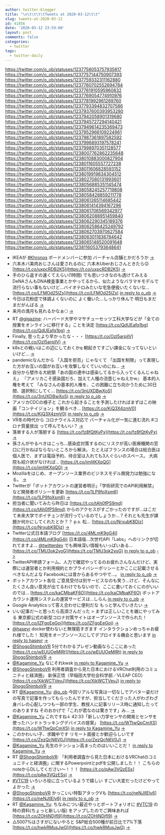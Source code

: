 ```yaml
---
author: twitter-blogger
title: "\n\t\t\t\tTweets at 2020-03-12\t\t"
slug: tweets-at-2020-03-12
id: 41856
date: '2020-03-12 23:59:00'
layout: post
comments: false
categories:
  - twitter
tags:
  - twitter-daily
---
```


https://twitter.com/o_ob/statuses/1237756053757935617 https://twitter.com/o_ob/statuses/1237757144750907393 https://twitter.com/o_ob/statuses/1237759332311162880 https://twitter.com/o_ob/statuses/1237760702552694784 https://twitter.com/o_ob/statuses/1237761910595960832 https://twitter.com/o_ob/statuses/1237769054774910976 https://twitter.com/o_ob/statuses/1237781992961269760 https://twitter.com/o_ob/statuses/1237793394832707586 https://twitter.com/o_ob/statuses/1237937600393953280 https://twitter.com/o_ob/statuses/1237942058901319680 https://twitter.com/o_ob/statuses/1237945727294140421 https://twitter.com/o_ob/statuses/1237949614235369473 https://twitter.com/o_ob/statuses/1237952966109224961 https://twitter.com/o_ob/statuses/1237987361897582592 https://twitter.com/o_ob/statuses/1237996893197578241 https://twitter.com/o_ob/statuses/1237998970351128577 https://twitter.com/o_ob/statuses/1238007762862235648 https://twitter.com/o_ob/statuses/1238010883000827904 https://twitter.com/o_ob/statuses/1238011605557727238 https://twitter.com/o_ob/statuses/1238011606828593152 https://twitter.com/o_ob/statuses/1238019919834304512 https://twitter.com/o_ob/statuses/1238027080131993601 https://twitter.com/o_ob/statuses/1238056885351145474 https://twitter.com/o_ob/statuses/1238058245257719808 https://twitter.com/o_ob/statuses/1238058428859211778 https://twitter.com/o_ob/statuses/1238061265114685442 https://twitter.com/o_ob/statuses/1238061414394167296 https://twitter.com/o_ob/statuses/1238061706569342977 https://twitter.com/o_ob/statuses/1238062088951459840 https://twitter.com/o_ob/statuses/1238062290345189376 https://twitter.com/o_ob/statuses/1238062586425249792 https://twitter.com/o_ob/statuses/1238062703970627584 https://twitter.com/o_ob/statuses/1238063011836784642 https://twitter.com/o_ob/statuses/1238065148520091648 https://twitter.com/o_ob/statuses/1238116053793648641  

*   IKEAが [#Khronos](https://twitter.com/search?q=%23Khronos&src=hash) ボードメンバーに参加 バーチャル店舗とかだろうか [->](https://twitter.com/o_ob/statuses/1237756053757935617)
*   六本木バ美肉おじさんは愛されるのに 六本木Uberおじさんときたら😉 [https://t.co/uxpcRDB2K5](https://t.co/uxpcRDB2K5) [->](https://twitter.com/o_ob/statuses/1237757144750907393)
*   手のひら返すの速くてえらい(1時間) でも思いつきなのも透けてみえる DeNAさんもDNA検査事業とかやってるから、似たようなバラマキモデルで流行らない事もないけど…バイオテロみたいな宅急便扱いたくないな… [https://t.co/LFMOd25lZs](https://t.co/LFMOd25lZs) [in reply to o_ob](https://twitter.com/o_ob/statuses/1237691361668657154) [->](https://twitter.com/o_ob/statuses/1237759332311162880)
*   今日は花粉症で体調よくないのに よく働いた…しっかり休んで 明日もまだまだがんばる [->](https://twitter.com/o_ob/statuses/1237760702552694784)
*   来月の満月も見れるかなぁ🌕 [->](https://twitter.com/o_ob/statuses/1237761910595960832)
*   RT [@gigazine](https://twitter.com/gigazine): ハーバード大学やマサチューセッツ工科大学などが「全ての授業をオンラインに移行する」ことを決定 [https://t.co/QdUEafq1bg](https://t.co/QdUEafq1bg) [->](https://twitter.com/o_ob/statuses/1237769054774910976)
*   Finally, 思ったより早かったな・・・ [https://t.co/OzI5arpilV](https://t.co/OzI5arpilV) [->](https://twitter.com/o_ob/statuses/1237781992961269760)
*   k8sとの戦いはこの辺にしておくかq 朝起きてすごい課金になってないといいけど… [->](https://twitter.com/o_ob/statuses/1237793394832707586)
*   pandemicなんだから 「入国を拒否」じゃなくて 「出国を制限」って表現した方がお互いの国がお互いを攻撃しなくていいのにね… [->](https://twitter.com/o_ob/statuses/1237937600393953280)
*   自分から壁作る大統領「あの国の連中は感染してるから入ってくるんじゃねえ」 『アメリカこそ感染国だろ、加えて人種の流壺じゃねえかw』 基本的人権を考えて 「みなさんの基本的人権を、この困難に立ち向かうために30日間、選択制にしてく… [https://t.co/3nUXDBwXoS](https://t.co/3nUXDBwXoS) [in reply to o_ob](https://twitter.com/o_ob/statuses/1237937600393953280) [->](https://twitter.com/o_ob/statuses/1237942058901319680)
*   アメリカCDCの様子と これから起きることを予測したければまずはこの映画「コンテイジョン」を観るべき… [https://t.co/KiQ3X4zmV0](https://t.co/KiQ3X4zmV0) [in reply to o_ob](https://twitter.com/o_ob/statuses/1237937600393953280) [->](https://twitter.com/o_ob/statuses/1237945727294140421)
*   VR冬の時代から コロナウイルス対応で バーチャル化が一気に進む流れ #コロナ質量放出 って呼んでもいい？ [->](https://twitter.com/o_ob/statuses/1237949614235369473)
*   落単する人が落胆する [https://t.co/fz8fQtKyPx](https://t.co/fz8fQtKyPx) [->](https://twitter.com/o_ob/statuses/1237952966109224961)
*   孫さんがやるべきはこっち…感染症対策するのにリスクが高い医療機関の窓口に行かねばならないところから解決。 たとえばフランスの場合は総合医は個人医で、まずは電話予約、待合室は入れても3人ぐらいのスペース。 大病院も紹介状がなければ… [https://t.co/imljtKXqQG](https://t.co/imljtKXqQG) [->](https://twitter.com/o_ob/statuses/1237987361897582592)
*   Mozillaをはじめ、オープンソース業界のビジネスモデル開発力は勉強になる。 [->](https://twitter.com/o_ob/statuses/1237996893197578241)
*   Twitterが「ボットアカウントの運営者明示」「学術研究でのAPI利用解禁」など開発者ポリシーを更新 [https://t.co/1LP9fpXsm6](https://t.co/1LP9fpXsm6) [->](https://twitter.com/o_ob/statuses/1237998970351128577)
*   担当者に聞いてみたら昨日は [https://t.co/tAh0fPS9md](https://t.co/tAh0fPS9md) からのアクセスがすごかったのですが…はこだて未来大学でボイチェンが流行っているのでしょうか…？それとも先生が課題か何かにしてくれたとか？？ p.s. 松… [https://t.co/NrxubK8Djz](https://t.co/NrxubK8Djz) [->](https://twitter.com/o_ob/statuses/1238007762862235648)
*   Twitter公式日本語ブログ [https://t.co/4MLmK9gG4j](https://t.co/4MLmK9gG4j) 日本語版…次世代API「Labs」へのリンクが切れてますよ… [@twitterdev](https://twitter.com/twitterdev) でも興味深い情報もいっぱいある… [https://t.co/TMU3ok2voG](https://t.co/TMU3ok2voG) [in reply to o_ob](https://twitter.com/o_ob/statuses/1237998970351128577) [->](https://twitter.com/o_ob/statuses/1238010883000827904)
*   TwitterAPI申請フォーム、人力で確認やってるのお疲れさんなんだけど、実際には運営者とか利用規約とかプライバシーポリシーとかここに記載させるべきなんだよな Facebookには昔からあるやつやで…。 [in reply to o_ob](https://twitter.com/o_ob/statuses/1238010883000827904) [->](https://twitter.com/o_ob/statuses/1238011605557727238)
*   ボットアカウント各位 ご意見受付は別サービスなのも笑う…けど、そんなにたくさん良い意見が出てるわけでもないので、ここに書いておくにのがいいのでは… [https://t.co/kaCMbaKF6O](https://t.co/kaCMbaKF6O) ボットアカウント運用システムの運営サービスは…しらん [in reply to o_ob](https://twitter.com/o_ob/statuses/1238011605557727238) [->](https://twitter.com/o_ob/statuses/1238011606828593152)
*   Google Analyticsって答え合わせに便利だな もっと学んでいきたい [->](https://twitter.com/o_ob/statuses/1238019919834304512)
*   いい記事だ～と思ったら高須さんだった > まずは正しいことを雑にやってみる 東京都公式の新型コロナ対策サイトはオープンソースで作られた！ [https://t.co/IZFgoEeGoj](https://t.co/IZFgoEeGoj) [->](https://twitter.com/o_ob/statuses/1238027080131993601)
*   [@hasevr](https://twitter.com/hasevr) docker使わないと無理筋すぎます インタラクションめっちゃお疲れ様でした！ 知見をオープンソースにしてデプロイする機会と思います [in reply to hasevr](https://twitter.com/hasevr/statuses/1238051819726626817) [->](https://twitter.com/o_ob/statuses/1238056885351145474)
*   [@ShogoShimboVR](https://twitter.com/ShogoShimboVR) 5分でわかるプレゼン動画ならここにあった [https://t.co/wEUUOeMlRt](https://t.co/wEUUOeMlRt) [in reply to ShogoShimboVR](https://twitter.com/ShogoShimboVR/statuses/1237974710731898880) [->](https://twitter.com/o_ob/statuses/1238058245257719808)
*   [@Kagamine_Yu](https://twitter.com/Kagamine_Yu) なにそれkwsk [in reply to Kagamine_Yu](https://twitter.com/Kagamine_Yu/statuses/1238058080274804736) [->](https://twitter.com/o_ob/statuses/1238058428859211778)
*   [@ShogoShimboVR](https://twitter.com/ShogoShimboVR) 利用者調査から見た日本におけるVRChat利用のコミュニティと経済圏」 新保正悟（早稲田大学社会科学部／VLEAP CEO） [https://t.co/XikWCTVevJ](https://t.co/XikWCTVevJ) [in reply to ShogoShimboVR](https://twitter.com/ShogoShimboVR/statuses/1237974710731898880) [->](https://twitter.com/o_ob/statuses/1238061265114685442)
*   RT [@Kagamine_Yu](https://twitter.com/Kagamine_Yu): [@o_ob](https://twitter.com/o_ob) 今回リアルな写真は一切なしでアバター姿だけの写真で記事を作ってもらったんですが、担当してくださった人がわざわざ身バレの心配しつつも一部の学生、教授人に記事リリース時に通知したってのありますね そのおかげで「これが君なのは驚きです」み… [->](https://twitter.com/o_ob/statuses/1238061414394167296)
*   [@Kagamine_Yu](https://twitter.com/Kagamine_Yu) これですね↓ 42:33「新しい力学センサの開発とセンサを使ったハンドトラッキングデバイスの提案」 [https://t.co/WTtwQpCmXS](https://t.co/WTtwQpCmXS) [in reply to Kagamine_Yu](https://twitter.com/Kagamine_Yu/statuses/1238060077652643840) [->](https://twitter.com/o_ob/statuses/1238061706569342977)
*   このかわいい子、求職中です リモート面接とか歓迎らしいです [https://t.co/ZezQcN6V0J](https://t.co/ZezQcN6V0J) [->](https://twitter.com/o_ob/statuses/1238062088951459840)
*   [@Kagamine_Yu](https://twitter.com/Kagamine_Yu) 先生のテンション高まったのはいいことだ！ [in reply to Kagamine_Yu](https://twitter.com/Kagamine_Yu/statuses/1238060355248521217) [->](https://twitter.com/o_ob/statuses/1238062290345189376)
*   RT [@ShogoShimboVR](https://twitter.com/ShogoShimboVR): 「利用者調査から見た日本におけるVRChatのコミュニティと経済圏」に関するPowerpointとpdfを公開しました！！ こちらのnoteからDLしてください～！！！ [https://t.co/pAw3VQzESs](https://t.co/pAw3VQzESs) [->](https://twitter.com/o_ob/statuses/1238062586425249792)
*   [#VTC19](https://twitter.com/search?q=%23VTC19&src=hash) いろいろ役に立っているようで嬉しい すごい大変だったけどやってよかった [->](https://twitter.com/o_ob/statuses/1238062703970627584)
*   [@ShogoShimboVR](https://twitter.com/ShogoShimboVR) かっこいい特製アタックVも [https://t.co/neNJIlEly6](https://t.co/neNJIlEly6) [in reply to o_ob](https://twitter.com/o_ob/statuses/1238061265114685442) [->](https://twitter.com/o_ob/statuses/1238063011836784642)
*   RT [@Kagamine_Yu](https://twitter.com/Kagamine_Yu): ちなみについ最近やっとポートフォリオに [#VTC19](https://twitter.com/search?q=%23VTC19&src=hash) の時の資料(ちょっと新しい版) をアップしたのでご興味あれば [https://t.co/ZOHiNDjfI9](https://t.co/ZOHiNDjfI9) [->](https://twitter.com/o_ob/statuses/1238065148520091648)
*   △5007%はさすがにないやろと S&P総合500種が前日比で7%下落 [https://t.co/hwkRMusJwG](https://t.co/hwkRMusJwG) [->](https://twitter.com/o_ob/statuses/1238116053793648641)